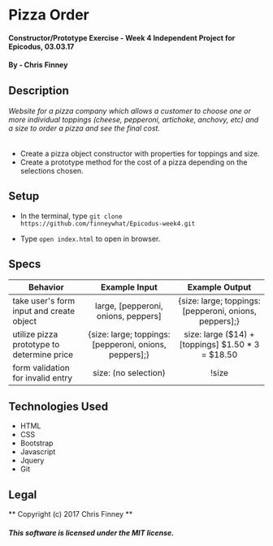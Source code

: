 # Pizza Order

#### Constructor/Prototype Exercise - Week 4 Independent Project for Epicodus, 03.03.17

#### By - Chris Finney

## Description

###### Website for a pizza company which allows a customer to choose one or more individual toppings (cheese, pepperoni, artichoke, anchovy, etc) and a size to order a pizza and see the final cost.

* Create a pizza object constructor with properties for toppings and size.
* Create a prototype method for the cost of a pizza depending on the selections chosen.

## Setup

* In the terminal, type `git clone https://github.com/finneywhat/Epicodus-week4.git`

* Type `open index.html` to open in browser.

## Specs

| Behavior | Example Input | Example Output |
|----------|:-------------:|:--------------:|
|take user's form input and create object|large, [pepperoni, onions, peppers]| {size: large; toppings: [pepperoni, onions, peppers];}|
|utilize pizza prototype to determine price|{size: large; toppings: [pepperoni, onions, peppers];}|size: large ($14) + [toppings] $1.50 * 3 = $18.50|
|form validation for invalid entry|size: (no selection)|!size|

## Technologies Used

* HTML
* CSS
* Bootstrap
* Javascript
* Jquery
* Git

## Legal

** Copyright (c) 2017 Chris Finney **

##### This software is licensed under the MIT license.
